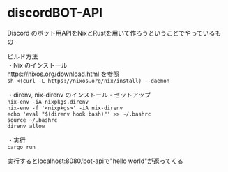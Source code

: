 # discordBOT-API
Discord のボット用APIをNixとRustを用いて作ろうということでやっているもの  
  
ビルド方法  
・Nix のインストール  
https://nixos.org/download.html を参照  
`sh <(curl -L https://nixos.org/nix/install) --daemon`  
  
・direnv, nix-direnv のインストール・セットアップ  
`nix-env -iA nixpkgs.direnv`  
`nix-env -f '<nixpkgs>' -iA nix-direnv`  
`echo 'eval "$(direnv hook bash)"' >> ~/.bashrc`  
`source ~/.bashrc`  
`direnv allow`  
  
・実行  
`cargo run`  

実行するとlocalhost:8080/bot-apiで"hello world"が返ってくる
